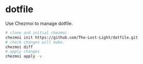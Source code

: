 # dotfile
Use Chezmoi to manage dotfile.
```sh
# clone and initial chezmoi
chezmoi init https://github.com/The-Lost-Light/dotfile.git
# check changes will make.
chezmoi diff
# apply changes
chezmoi apply -v
```
